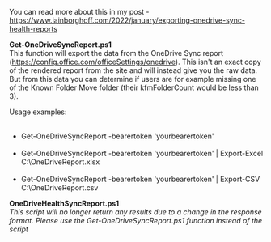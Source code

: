 You can read more about this in my post - https://www.iainborghoff.com/2022/january/exporting-onedrive-sync-health-reports

**Get-OneDriveSyncReport.ps1**<br>
This function will export the data from the OneDrive Sync report (https://config.office.com/officeSettings/onedrive). This isn't an exact copy of the rendered report from the site and will instead give you the raw data. But from this data you can determine if users are for example missing one of the Known Folder Move folder (their kfmFolderCount would be less than 3).

Usage examples:
<ul>
  <li>Get-OneDriveSyncReport -bearertoken 'yourbearertoken'</li>
  <li>Get-OneDriveSyncReport -bearertoken 'yourbearertoken' | Export-Excel C:\OneDriveReport.xlsx</li>
  <li>Get-OneDriveSyncReport -bearertoken 'yourbearertoken' | Export-CSV C:\OneDriveReport.csv</li>
</ul>

**OneDriveHealthSyncReport.ps1**<br>
*This script will no longer return any results due to a change in the response format. Please use the Get-OneDriveSyncReport.ps1 function instead of the script*
